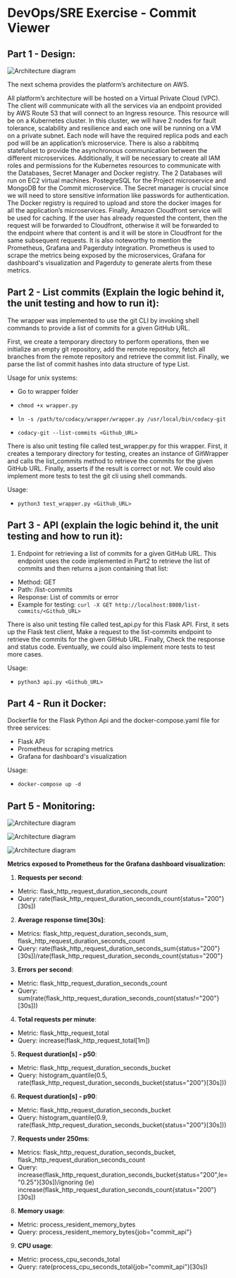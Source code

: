 # DevOps/SRE Exercise - Commit Viewer

## Part 1 - Design:

![Architecture diagram](./images/architecture.drawio.png)

The next schema provides the platform’s architecture on AWS.

All platform’s architecture will be hosted on a Virtual Private Cloud (VPC). The client will communicate with all the services via an endpoint provided by AWS Route 53 that will connect to an Ingress resource. This resource will be on a Kubernetes cluster. In this cluster, we will have 2 nodes for fault tolerance, scalability and resilience and each one will be running on a VM on a private subnet. Each node will have the required replica pods and each pod will be an application’s microservice. There is also a rabbitmq statefulset to provide the asynchronous communication between the different microservices. 
Additionally, it will be necessary to create all IAM roles and permissions for the Kubernetes resources to communicate with the Databases, Secret Manager and Docker registry. The 2 Databases will run on EC2 virtual machines. PostegreSQL for the Project microservice and MongoDB for the Commit microservice. The Secret manager is crucial since we will need to store sensitive information like passwords for authentication. The Docker registry is required to upload and store the docker images for all the application’s microservices.
Finally, Amazon Cloudfront service will be used for caching. If the user has already requested the content, then the request will be forwarded to Cloudfront, otherwise it will be forwarded to the endpoint where that content is and it will be store in Cloudfront for the same subsequent requests.
It is also noteworthy to mention the Prometheus, Grafana and Pagerduty integration. Prometheus is used to scrape the metrics being exposed by the microservices, Grafana for dashboard's visualization and Pagerduty to generate alerts from these metrics.



## Part 2 - List commits (Explain the logic behind it, the unit testing and how to run it):

The wrapper was implemented to use the git CLI by invoking shell commands to provide a list of commits for a given GitHub URL.

First, we create a temporary directory to perform operations, then we initialize an empty git repository, add the remote repository,
fetch all branches from the remote repository and retrieve the commit list. Finally, we parse the list of commit hashes into data structure
of type List.

Usage for unix systems:

* Go to wrapper folder

* `chmod +x wrapper.py`

* `ln -s /path/to/codacy/wrapper/wrapper.py /usr/local/bin/codacy-git`

* `codacy-git --list-commits <Github_URL>`

There is also unit testing file called test_wrapper.py for this wrapper. First, it creates a temporary directory for testing, creates an instance of GitWrapper and calls the list_commits method to retrieve the commits for the given GitHub URL. Finally, asserts if the result is 
correct or not. We could also implement more tests to test the git cli using shell commands.

Usage:

* `python3 test_wrapper.py <Github_URL>`




## Part 3 - API (explain the logic behind it, the unit testing and how to run it):

1. Endpoint for retrieving a list of commits for a given GitHub URL. This endpoint uses the code implemented in Part2 to retrieve the list of commits and then returns a json containing that list:

* Method: GET
* Path: /list-commits
* Response: List of commits or error
* Example for testing: `curl -X GET http://localhost:8080/list-commits/<Github_URL>`

There is also unit testing file called test_api.py for this Flask API. First, it sets up the Flask test client, Make a request to the list-commits endpoint to retrieve the commits for the given GitHub URL. Finally, Check the response and status code. Eventually, we could also implement more tests to test more cases.

Usage:

* `python3 api.py <Github_URL>`




## Part 4 - Run it Docker:

Dockerfile for the Flask Python Api and the docker-compose.yaml file for three services:

* Flask API
* Prometheus for scraping metrics
* Grafana for dashboard's visualization

Usage:

* `docker-compose up -d`



## Part 5 - Monitoring:

![Architecture diagram](./images/dashboard_1.jpeg)

![Architecture diagram](./images/dashboard_2.jpeg)

![Architecture diagram](./images/dashboard_3.jpeg)

**Metrics exposed to Prometheus for the Grafana dashboard visualization:**

1. **Requests per second**:

* Metric: flask_http_request_duration_seconds_count
* Query: rate(flask_http_request_duration_seconds_count{status="200"}[30s])


2. **Average response time[30s]**:
* Metrics: flask_http_request_duration_seconds_sum, flask_http_request_duration_seconds_count
* Query: rate(flask_http_request_duration_seconds_sum{status="200"}[30s])/rate(flask_http_request_duration_seconds_count{status="200"}


3. **Errors per second**:
* Metric: flask_http_request_duration_seconds_count
* Query: sum(rate(flask_http_request_duration_seconds_count{status!="200"}[30s]))


4. **Total requests per minute**:
* Metric: flask_http_request_total
* Query: increase(flask_http_request_total[1m])


5. **Request duration[s] - p50**:
* Metric: flask_http_request_duration_seconds_bucket
* Query: histogram_quantile(0.5, rate(flask_http_request_duration_seconds_bucket{status="200"}[30s]))


6. **Request duration[s] - p90**:
* Metric: flask_http_request_duration_seconds_bucket
* Query: histogram_quantile(0.9, rate(flask_http_request_duration_seconds_bucket{status="200"}[30s]))


7. **Requests under 250ms**:
* Metrics: flask_http_request_duration_seconds_bucket, flask_http_request_duration_seconds_count
* Query: increase(flask_http_request_duration_seconds_bucket{status="200",le="0.25"}[30s])/ignoring (le) increase(flask_http_request_duration_seconds_count{status="200"}[30s])


8. **Memory usage**:
* Metric: process_resident_memory_bytes
* Query: process_resident_memory_bytes{job="commit_api"}


9. **CPU usage**:
* Metric: process_cpu_seconds_total
* Query: rate(process_cpu_seconds_total{job="commit_api"}[30s])





